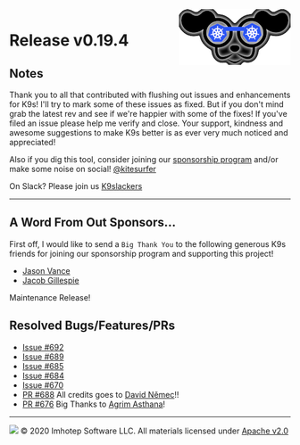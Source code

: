 <img src="https://raw.githubusercontent.com/derailed/k9s/master/assets/k9s_small.png" align="right" width="200" height="auto"/>

# Release v0.19.4

## Notes

Thank you to all that contributed with flushing out issues and enhancements for K9s! I'll try to mark some of these issues as fixed. But if you don't mind grab the latest rev and see if we're happier with some of the fixes! If you've filed an issue please help me verify and close. Your support, kindness and awesome suggestions to make K9s better is as ever very much noticed and appreciated!

Also if you dig this tool, consider joining our [sponsorship program](https://github.com/sponsors/derailed) and/or make some noise on social! [@kitesurfer](https://twitter.com/kitesurfer)

On Slack? Please join us [K9slackers](https://join.slack.com/t/k9sers/shared_invite/enQtOTA5MDEyNzI5MTU0LWQ1ZGI3MzliYzZhZWEyNzYxYzA3NjE0YTk1YmFmNzViZjIyNzhkZGI0MmJjYzhlNjdlMGJhYzE2ZGU1NjkyNTM)

---

## A Word From Out Sponsors...

First off, I would like to send a `Big Thank You` to the following generous K9s friends for joining our sponsorship program and supporting this project!

* [Jason Vance](https://github.com/jasonvance)
* [Jacob Gillespie](https://github.com/jacobwgillespie)

Maintenance Release!

## Resolved Bugs/Features/PRs

* [Issue #692](https://github.com/kswapd/k11s/issues/692)
* [Issue #689](https://github.com/kswapd/k11s/issues/689)
* [Issue #685](https://github.com/kswapd/k11s/issues/685)
* [Issue #684](https://github.com/kswapd/k11s/issues/684)
* [Issue #670](https://github.com/kswapd/k11s/issues/670)
* [PR #688](https://github.com/kswapd/k11s/pull/688) All credits goes to [David Němec](https://github.com/davidnemec)!!
* [PR #676](https://github.com/kswapd/k11s/pull/676) Big Thanks to [Agrim Asthana](https://github.com/agrimrules)!

---

<img src="https://raw.githubusercontent.com/derailed/k9s/master/assets/imhotep_logo.png" width="32" height="auto"/> © 2020 Imhotep Software LLC. All materials licensed under [Apache v2.0](http://www.apache.org/licenses/LICENSE-2.0)
